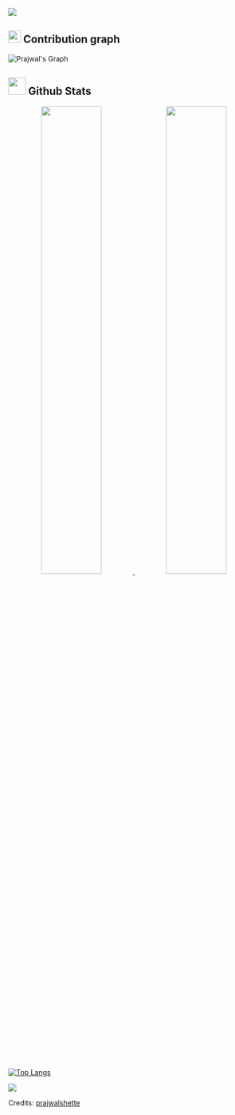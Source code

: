 <img src="https://user-images.githubusercontent.com/73097560/115834477-dbab4500-a447-11eb-908a-139a6edaec5c.gif"><br>

 ## <img src="https://media.giphy.com/media/GhRjInY9JbKms/source.gif" width="25"> <b>Contribution graph</b>
  
![Prajwal's Graph](https://activity-graph.herokuapp.com/graph?username=prajwalshette&area=true&hide_border=true&theme=dracula)

## <img src="https://media.giphy.com/media/iY8CRBdQXODJSCERIr/giphy.gif" width="35"><b> Github Stats </b>

 <p align="center">
          <a href="https://github.com/prajwalshette/">
          <img width="49%" src="https://github-readme-stats.vercel.app/api?username=prajwalshette&show_icons=true&theme=dark" />
          <img width="49%" src="http://github-readme-streak-stats.herokuapp.com?user=prajwalshette&theme=dark&background=000000)](https://git.io/streak-stats)" />


[![Top Langs](https://github-readme-stats.vercel.app/api/top-langs/?username=prajwalshette&layout=compact&theme=vision-friendly-dark)](https://github.com/prajwalshette/github-readme-stats)

<img src="https://user-images.githubusercontent.com/73097560/115834477-dbab4500-a447-11eb-908a-139a6edaec5c.gif"><br>

Credits: [prajwalshette](https://github.com/prajwalshette)
